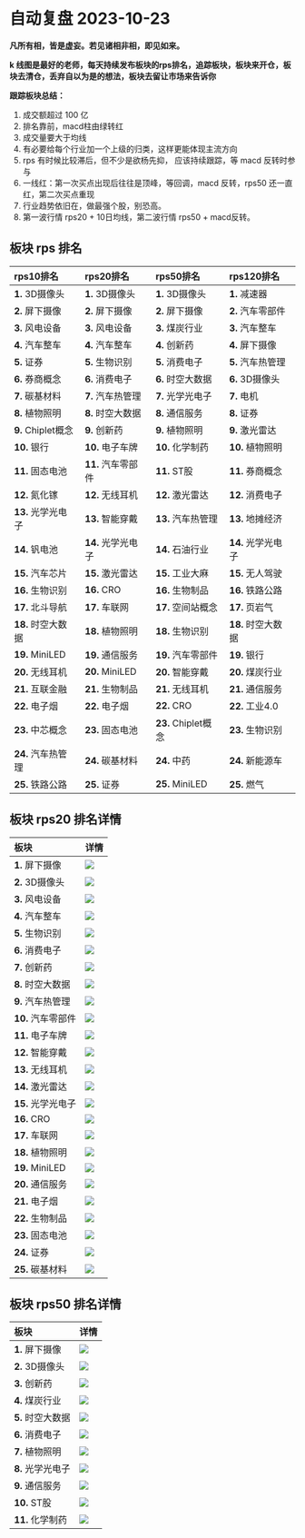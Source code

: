# 自动复盘 2023-10-23

**凡所有相，皆是虚妄。若见诸相非相，即见如来。**

**k 线图是最好的老师，每天持续发布板块的rps排名，追踪板块，板块来开仓，板块去清仓，丢弃自以为是的想法，板块去留让市场来告诉你**
        
**跟踪板块总结：**
1. 成交额超过 100 亿
2. 排名靠前，macd柱由绿转红
3. 成交量要大于均线
4. 有必要给每个行业加一个上级的归类，这样更能体现主流方向
5. rps 有时候比较滞后，但不少是欲杨先抑， 应该持续跟踪，等 macd 反转时参与
6. 一线红：第一次买点出现后往往是顶峰，等回调，macd 反转，rps50 还一直红，第二次买点重现
7. 行业趋势依旧在，做最强个股，别恐高。
8. 第一波行情 rps20 + 10日均线，第二波行情 rps50 + macd反转。
        
## 板块 rps 排名
| rps10排名          | rps20排名          | rps50排名           | rps120排名         |
|:-------------------|:-------------------|:--------------------|:-------------------|
| **1.** 3D摄像头    | **1.** 3D摄像头    | **1.** 3D摄像头     | **1.** 减速器      |
| **2.** 屏下摄像    | **2.** 屏下摄像    | **2.** 屏下摄像     | **2.** 汽车零部件  |
| **3.** 风电设备    | **3.** 风电设备    | **3.** 煤炭行业     | **3.** 汽车整车    |
| **4.** 汽车整车    | **4.** 汽车整车    | **4.** 创新药       | **4.** 屏下摄像    |
| **5.** 证券        | **5.** 生物识别    | **5.** 消费电子     | **5.** 汽车热管理  |
| **6.** 券商概念    | **6.** 消费电子    | **6.** 时空大数据   | **6.** 3D摄像头    |
| **7.** 碳基材料    | **7.** 汽车热管理  | **7.** 光学光电子   | **7.** 电机        |
| **8.** 植物照明    | **8.** 时空大数据  | **8.** 通信服务     | **8.** 证券        |
| **9.** Chiplet概念 | **9.** 创新药      | **9.** 植物照明     | **9.** 激光雷达    |
| **10.** 银行       | **10.** 电子车牌   | **10.** 化学制药    | **10.** 植物照明   |
| **11.** 固态电池   | **11.** 汽车零部件 | **11.** ST股        | **11.** 券商概念   |
| **12.** 氮化镓     | **12.** 无线耳机   | **12.** 激光雷达    | **12.** 消费电子   |
| **13.** 光学光电子 | **13.** 智能穿戴   | **13.** 汽车热管理  | **13.** 地摊经济   |
| **14.** 钒电池     | **14.** 光学光电子 | **14.** 石油行业    | **14.** 光学光电子 |
| **15.** 汽车芯片   | **15.** 激光雷达   | **15.** 工业大麻    | **15.** 无人驾驶   |
| **16.** 生物识别   | **16.** CRO        | **16.** 生物制品    | **16.** 铁路公路   |
| **17.** 北斗导航   | **17.** 车联网     | **17.** 空间站概念  | **17.** 页岩气     |
| **18.** 时空大数据 | **18.** 植物照明   | **18.** 生物识别    | **18.** 时空大数据 |
| **19.** MiniLED    | **19.** 通信服务   | **19.** 汽车零部件  | **19.** 银行       |
| **20.** 无线耳机   | **20.** MiniLED    | **20.** 智能穿戴    | **20.** 煤炭行业   |
| **21.** 互联金融   | **21.** 生物制品   | **21.** 无线耳机    | **21.** 通信服务   |
| **22.** 电子烟     | **22.** 电子烟     | **22.** CRO         | **22.** 工业4.0    |
| **23.** 中芯概念   | **23.** 固态电池   | **23.** Chiplet概念 | **23.** 生物识别   |
| **24.** 汽车热管理 | **24.** 碳基材料   | **24.** 中药        | **24.** 新能源车   |
| **25.** 铁路公路   | **25.** 证券       | **25.** MiniLED     | **25.** 燃气       |
## 板块 rps20 排名详情
| 板块               | 详情                                                                                                 |
|:-------------------|:-----------------------------------------------------------------------------------------------------|
| **1.** 屏下摄像    | ![](https://sykent-blog-image.oss-cn-beijing.aliyuncs.com/quant/image/2023/10/1698048328581-tmp.jpg) |
| **2.** 3D摄像头    | ![](https://sykent-blog-image.oss-cn-beijing.aliyuncs.com/quant/image/2023/10/1698048329822-tmp.jpg) |
| **3.** 风电设备    | ![](https://sykent-blog-image.oss-cn-beijing.aliyuncs.com/quant/image/2023/10/1698048330840-tmp.jpg) |
| **4.** 汽车整车    | ![](https://sykent-blog-image.oss-cn-beijing.aliyuncs.com/quant/image/2023/10/1698048331736-tmp.jpg) |
| **5.** 生物识别    | ![](https://sykent-blog-image.oss-cn-beijing.aliyuncs.com/quant/image/2023/10/1698048332755-tmp.jpg) |
| **6.** 消费电子    | ![](https://sykent-blog-image.oss-cn-beijing.aliyuncs.com/quant/image/2023/10/1698048333666-tmp.jpg) |
| **7.** 创新药      | ![](https://sykent-blog-image.oss-cn-beijing.aliyuncs.com/quant/image/2023/10/1698048334528-tmp.jpg) |
| **8.** 时空大数据  | ![](https://sykent-blog-image.oss-cn-beijing.aliyuncs.com/quant/image/2023/10/1698048335243-tmp.jpg) |
| **9.** 汽车热管理  | ![](https://sykent-blog-image.oss-cn-beijing.aliyuncs.com/quant/image/2023/10/1698048336135-tmp.jpg) |
| **10.** 汽车零部件 | ![](https://sykent-blog-image.oss-cn-beijing.aliyuncs.com/quant/image/2023/10/1698048337015-tmp.jpg) |
| **11.** 电子车牌   | ![](https://sykent-blog-image.oss-cn-beijing.aliyuncs.com/quant/image/2023/10/1698048337874-tmp.jpg) |
| **12.** 智能穿戴   | ![](https://sykent-blog-image.oss-cn-beijing.aliyuncs.com/quant/image/2023/10/1698048338787-tmp.jpg) |
| **13.** 无线耳机   | ![](https://sykent-blog-image.oss-cn-beijing.aliyuncs.com/quant/image/2023/10/1698048339697-tmp.jpg) |
| **14.** 激光雷达   | ![](https://sykent-blog-image.oss-cn-beijing.aliyuncs.com/quant/image/2023/10/1698048340603-tmp.jpg) |
| **15.** 光学光电子 | ![](https://sykent-blog-image.oss-cn-beijing.aliyuncs.com/quant/image/2023/10/1698048341537-tmp.jpg) |
| **16.** CRO        | ![](https://sykent-blog-image.oss-cn-beijing.aliyuncs.com/quant/image/2023/10/1698048342398-tmp.jpg) |
| **17.** 车联网     | ![](https://sykent-blog-image.oss-cn-beijing.aliyuncs.com/quant/image/2023/10/1698048343308-tmp.jpg) |
| **18.** 植物照明   | ![](https://sykent-blog-image.oss-cn-beijing.aliyuncs.com/quant/image/2023/10/1698048344160-tmp.jpg) |
| **19.** MiniLED    | ![](https://sykent-blog-image.oss-cn-beijing.aliyuncs.com/quant/image/2023/10/1698048345121-tmp.jpg) |
| **20.** 通信服务   | ![](https://sykent-blog-image.oss-cn-beijing.aliyuncs.com/quant/image/2023/10/1698048346077-tmp.jpg) |
| **21.** 电子烟     | ![](https://sykent-blog-image.oss-cn-beijing.aliyuncs.com/quant/image/2023/10/1698048346999-tmp.jpg) |
| **22.** 生物制品   | ![](https://sykent-blog-image.oss-cn-beijing.aliyuncs.com/quant/image/2023/10/1698048347893-tmp.jpg) |
| **23.** 固态电池   | ![](https://sykent-blog-image.oss-cn-beijing.aliyuncs.com/quant/image/2023/10/1698048348810-tmp.jpg) |
| **24.** 证券       | ![](https://sykent-blog-image.oss-cn-beijing.aliyuncs.com/quant/image/2023/10/1698048349684-tmp.jpg) |
| **25.** 碳基材料   | ![](https://sykent-blog-image.oss-cn-beijing.aliyuncs.com/quant/image/2023/10/1698048350658-tmp.jpg) |
## 板块 rps50 排名详情
| 板块              | 详情                                                                                                 |
|:------------------|:-----------------------------------------------------------------------------------------------------|
| **1.** 屏下摄像   | ![](https://sykent-blog-image.oss-cn-beijing.aliyuncs.com/quant/image/2023/10/1698048351524-tmp.jpg) |
| **2.** 3D摄像头   | ![](https://sykent-blog-image.oss-cn-beijing.aliyuncs.com/quant/image/2023/10/1698048352394-tmp.jpg) |
| **3.** 创新药     | ![](https://sykent-blog-image.oss-cn-beijing.aliyuncs.com/quant/image/2023/10/1698048353203-tmp.jpg) |
| **4.** 煤炭行业   | ![](https://sykent-blog-image.oss-cn-beijing.aliyuncs.com/quant/image/2023/10/1698048354188-tmp.jpg) |
| **5.** 时空大数据 | ![](https://sykent-blog-image.oss-cn-beijing.aliyuncs.com/quant/image/2023/10/1698048354875-tmp.jpg) |
| **6.** 消费电子   | ![](https://sykent-blog-image.oss-cn-beijing.aliyuncs.com/quant/image/2023/10/1698048355689-tmp.jpg) |
| **7.** 植物照明   | ![](https://sykent-blog-image.oss-cn-beijing.aliyuncs.com/quant/image/2023/10/1698048356562-tmp.jpg) |
| **8.** 光学光电子 | ![](https://sykent-blog-image.oss-cn-beijing.aliyuncs.com/quant/image/2023/10/1698048357372-tmp.jpg) |
| **9.** 通信服务   | ![](https://sykent-blog-image.oss-cn-beijing.aliyuncs.com/quant/image/2023/10/1698048358242-tmp.jpg) |
| **10.** ST股      | ![](https://sykent-blog-image.oss-cn-beijing.aliyuncs.com/quant/image/2023/10/1698048359168-tmp.jpg) |
| **11.** 化学制药  | ![](https://sykent-blog-image.oss-cn-beijing.aliyuncs.com/quant/image/2023/10/1698048360070-tmp.jpg) |
